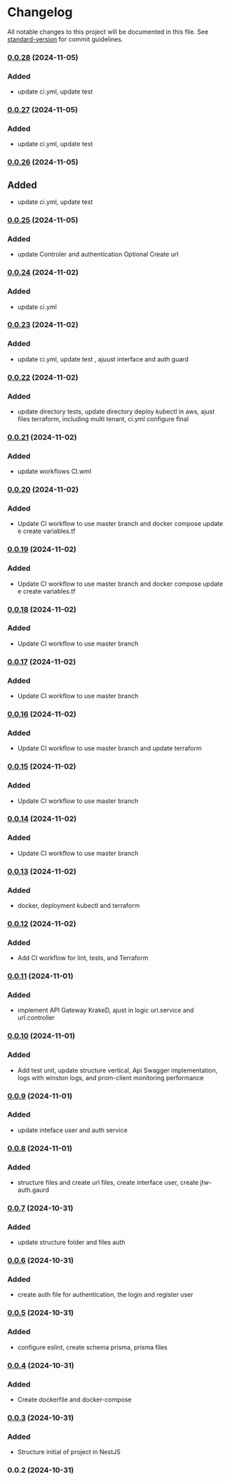 # Changelog

All notable changes to this project will be documented in this file. See [standard-version](https://github.com/conventional-changelog/standard-version) for commit guidelines.

### [0.0.28](https://github.com/hcinfo9/Url-Shortner/compare/v0.0.27...v0.0.28) (2024-11-05)
### Added
- update ci.yml, update test 


### [0.0.27](https://github.com/hcinfo9/Url-Shortner/compare/v0.0.26...v0.0.27) (2024-11-05)
### Added
- update ci.yml, update test 

### [0.0.26](https://github.com/hcinfo9/Url-Shortner/compare/v0.0.25...v0.0.26) (2024-11-05)
## Added
- update ci.yml, update test 

### [0.0.25](https://github.com/hcinfo9/Url-Shortner/compare/v0.0.24...v0.0.25) (2024-11-05)
### Added 
- update Controler and authentication Optional Create url

### [0.0.24](https://github.com/hcinfo9/Url-Shortner/compare/v0.0.23...v0.0.24) (2024-11-02)
### Added
- update ci.yml
### [0.0.23](https://github.com/hcinfo9/Url-Shortner/compare/v0.0.22...v0.0.23) (2024-11-02)
### Added
- update ci.yml, update test , ajuust interface and auth guard

### [0.0.22](https://github.com/hcinfo9/Url-Shortner/compare/v0.0.21...v0.0.22) (2024-11-02)
### Added
- update directory tests, update directory deploy kubectl in aws, ajust files terraform, including multi tenant, ci.yml configure final

### [0.0.21](https://github.com/hcinfo9/Url-Shortner/compare/v0.0.20...v0.0.21) (2024-11-02)
### Added
- update workflows CI.wml

### [0.0.20](https://github.com/hcinfo9/Url-Shortner/compare/v0.0.19...v0.0.20) (2024-11-02)
### Added
- Update CI workflow to use master branch and docker compose update e create variables.tf

### [0.0.19](https://github.com/hcinfo9/Url-Shortner/compare/v0.0.18...v0.0.19) (2024-11-02)
### Added
- Update CI workflow to use master branch and docker compose update e create variables.tf

### [0.0.18](https://github.com/hcinfo9/Url-Shortner/compare/v0.0.17...v0.0.18) (2024-11-02)
### Added
- Update CI workflow to use master branch

### [0.0.17](https://github.com/hcinfo9/Url-Shortner/compare/v0.0.16...v0.0.17) (2024-11-02)
### Added
- Update CI workflow to use master branch

### [0.0.16](https://github.com/hcinfo9/Url-Shortner/compare/v0.0.15...v0.0.16) (2024-11-02)
### Added
- Update CI workflow to use master branch and update terraform

### [0.0.15](https://github.com/hcinfo9/Url-Shortner/compare/v0.0.14...v0.0.15) (2024-11-02)
### Added
- Update CI workflow to use master branch

### [0.0.14](https://github.com/hcinfo9/Url-Shortner/compare/v0.0.13...v0.0.14) (2024-11-02)
### Added
- Update CI workflow to use master branch

### [0.0.13](https://github.com/hcinfo9/Url-Shortner/compare/v0.0.12...v0.0.13) (2024-11-02)
### Added
- docker, deployment kubectl  and terraform

### [0.0.12](https://github.com/hcinfo9/Url-Shortner/compare/v0.0.11...v0.0.12) (2024-11-02)
### Added
- Add CI workflow for lint, tests, and Terraform

### [0.0.11](https://github.com/hcinfo9/Url-Shortner/compare/v0.0.9...v0.0.11) (2024-11-01)
### Added
- implement API Gateway KrakeD, ajust in logic url.service and url.controller

### [0.0.10](///compare/v0.0.9...v0.0.10) (2024-11-01)
### Added
- Add test unit, update structure vertical, Api Swagger implementation, logs with winston logs, and prom-client monitoring performance

### [0.0.9](///compare/v0.0.8...v0.0.9) (2024-11-01)
### Added
- update inteface user and auth service

### [0.0.8](///compare/v0.0.7...v0.0.8) (2024-11-01)
### Added
- structure files and create url files, create interface user, create jtw-auth.gaurd

### [0.0.7](///compare/v0.0.6...v0.0.7) (2024-10-31)
### Added 
- update structure folder and files auth

### [0.0.6](///compare/v0.0.5...v0.0.6) (2024-10-31)
### Added
- create auth file for authentication, the login and register user

### [0.0.5](///compare/v0.0.4...v0.0.5) (2024-10-31)
### Added
- configure eslint, create schema prisma, prisma files

### [0.0.4](///compare/v0.0.3...v0.0.4) (2024-10-31)
### Added
- Create dockerfile and docker-compose

### [0.0.3](///compare/v0.0.2...v0.0.3) (2024-10-31)
### Added
-  Structure initial of project in NestJS

### 0.0.2 (2024-10-31)
